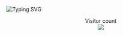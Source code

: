 ![Typing SVG](https://readme-typing-svg.demolab.com?font=Roboto+bold&weight=800&duration=3000&pause=2000&color=158d4&random=false&width=435&lines=Full-Stack+Web+Developer+(MERN))

<p align="center"> 
  Visitor count<br>
  <img src="https://profile-counter.glitch.me/mostakim-h/count.svg" />
</p>

<!--- <p align="left"> <img src="https://github-readme-stats.vercel.app/api?username=mostakim-h&show_icons=true&theme=gotham" alt="Mostakim" /> --->
<!---
mostakim-h/mostakim-h is a ✨ special ✨ repository because its `README.md` (this file) appears on your GitHub profile.
You can click the Preview link to take a look at your changes.
--->

